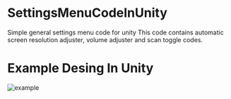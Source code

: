 # SettingsMenuCodeInUnity
Simple general settings menu code for unity
This code contains automatic screen resolution adjuster, volume adjuster and scan toggle codes.
# Example Desing In Unity
![example](https://user-images.githubusercontent.com/55592038/104824241-1b6afb00-5861-11eb-8023-6a6a4d38d6e6.png)
